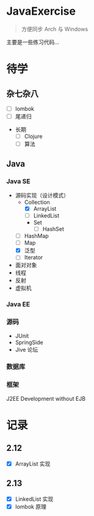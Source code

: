 
# JavaExercise
> 方便同步 Arch 与 Windows 

主要是一些练习代码...

# 待学  
## 杂七杂八
- [ ] lombok
- [ ] 尾递归
- 长期
    - [ ] Clojure
    - [ ] 算法

## Java
### Java SE
- 源码实现（设计模式）  
    - Collection
        - [x] ArrayList
        - [ ] LinkedList
        - Set
            - [ ] HashSet 
    - [ ] HashMap
    - [ ] Map
    - [x] 泛型
    - [ ] Iterator
- 面对对象 
- 线程
- 反射
- 虚拟机

### Java EE

### 源码
- JUnit
- SpringSide
- Jive 论坛

### 数据库

### 框架
J2EE Development without EJB

# 记录
## 2.12
- [x] ArrayList 实现
## 2.13
- [x] LinkedList 实现
- [x] lombok 原理